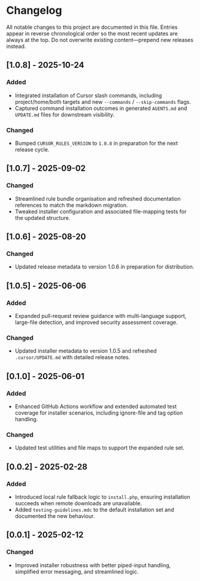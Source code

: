 # Changelog

All notable changes to this project are documented in this file. Entries appear in reverse chronological order so the most recent updates are always at the top. Do not overwrite existing content—prepend new releases instead.

## [1.0.8] - 2025-10-24
### Added
- Integrated installation of Cursor slash commands, including project/home/both targets and new `--commands` / `--skip-commands` flags.
- Captured command installation outcomes in generated `AGENTS.md` and `UPDATE.md` files for downstream visibility.

### Changed
- Bumped `CURSOR_RULES_VERSION` to `1.0.8` in preparation for the next release cycle.

## [1.0.7] - 2025-09-02
### Changed
- Streamlined rule bundle organisation and refreshed documentation references to match the markdown migration.
- Tweaked installer configuration and associated file-mapping tests for the updated structure.

## [1.0.6] - 2025-08-20
### Changed
- Updated release metadata to version 1.0.6 in preparation for distribution.

## [1.0.5] - 2025-06-06
### Added
- Expanded pull-request review guidance with multi-language support, large-file detection, and improved security assessment coverage.

### Changed
- Updated installer metadata to version 1.0.5 and refreshed `.cursor/UPDATE.md` with detailed release notes.

## [0.1.0] - 2025-06-01
### Added
- Enhanced GitHub Actions workflow and extended automated test coverage for installer scenarios, including ignore-file and tag option handling.

### Changed
- Updated test utilities and file maps to support the expanded rule set.

## [0.0.2] - 2025-02-28
### Added
- Introduced local rule fallback logic to `install.php`, ensuring installation succeeds when remote downloads are unavailable.
- Added `testing-guidelines.mdc` to the default installation set and documented the new behaviour.

## [0.0.1] - 2025-02-12
### Changed
- Improved installer robustness with better piped-input handling, simplified error messaging, and streamlined logic.
